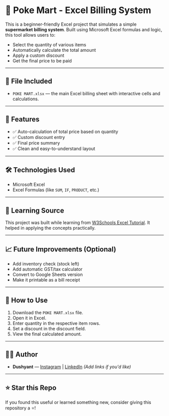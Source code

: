 # 🛒 Poke Mart - Excel Billing System

This is a beginner-friendly Excel project that simulates a simple **supermarket billing system**. Built using Microsoft Excel formulas and logic, this tool allows users to:

- Select the quantity of various items
- Automatically calculate the total amount
- Apply a custom discount
- Get the final price to be paid

---

## 📂 File Included

- `POKE MART.xlsx` — the main Excel billing sheet with interactive cells and calculations.

---

## 🚀 Features

- ✅ Auto-calculation of total price based on quantity
- ✅ Custom discount entry
- ✅ Final price summary
- ✅ Clean and easy-to-understand layout

---

## 🛠 Technologies Used

- Microsoft Excel
- Excel Formulas (like `SUM`, `IF`, `PRODUCT`, etc.)

---

## 📘 Learning Source

This project was built while learning from [W3Schools Excel Tutorial](https://www.w3schools.com/excel/). It helped in applying the concepts practically.

---

## 📈 Future Improvements (Optional)

- Add inventory check (stock left)
- Add automatic GST/tax calculator
- Convert to Google Sheets version
- Make it printable as a bill receipt

---

## 📌 How to Use

1. Download the `POKE MART.xlsx` file.
2. Open it in Excel.
3. Enter quantity in the respective item rows.
4. Set a discount in the discount field.
5. View the final calculated amount.

---

## 🙋‍♂️ Author

- **Dushyant** — [Instagram](https://www.instagram.com/dushii_life?igsh=OGJ1OXQzZnZuOW05) | [LinkedIn](https://www.linkedin.com/in/dushyantrohilla/) *(Add links if you'd like)*

---

## ⭐️ Star this Repo

If you found this useful or learned something new, consider giving this repository a ⭐️!

